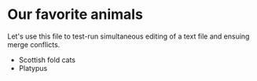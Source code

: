# Our favorite animals

Let's use this file to test-run simultaneous editing of a text file and ensuing merge conflicts.

- Scottish fold cats
- Platypus

